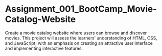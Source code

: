 # Assignment_001_BootCamp_Movie-Catalog-Website
Create a movie catalog website where users can browse and discover movies. This project will assess the learners' understanding of HTML, CSS, and JavaScript, with an emphasis on creating an attractive user interface and implementing interactive features.
